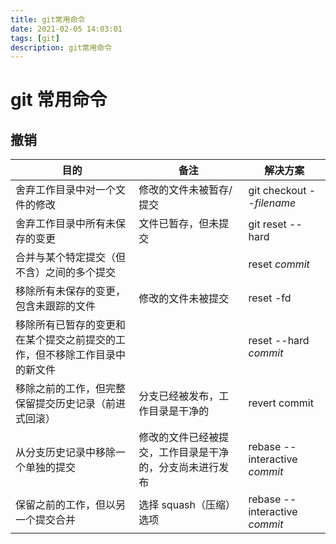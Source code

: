 ```yaml
---
title: git常用命令
date: 2021-02-05 14:03:01
tags: [git]
description: git常用命令
---
```


# git 常用命令

## 撤销

| 目的                                                                       | 备注                                                     | 解决方案                      |
| -------------------------------------------------------------------------- | -------------------------------------------------------- | ----------------------------- |
| 舍弃工作目录中对一个文件的修改                                             | 修改的文件未被暂存/提交                                  | git checkout --_filename_     |
| 舍弃工作目录中所有未保存的变更                                             | 文件已暂存，但未提交                                     | git reset --hard              |
| 合并与某个特定提交（但不含）之间的多个提交                                 |                                                          | reset _commit_                |
| 移除所有未保存的变更，包含未跟踪的文件                                     | 修改的文件未被提交                                       | reset -fd                     |
| 移除所有已暂存的变更和在某个提交之前提交的工作，但不移除工作目录中的新文件 |                                                          | reset --hard _commit_         |
| 移除之前的工作，但完整保留提交历史记录（前进式回滚）                       | 分支已经被发布，工作目录是干净的                         | revert commit                 |
| 从分支历史记录中移除一个单独的提交                                         | 修改的文件已经被提交，工作目录是干净的，分支尚未进行发布 | rebase --interactive _commit_ |
| 保留之前的工作，但以另一个提交合并                                         | 选择 squash（压缩）选项                                  | rebase --interactive _commit_ |
